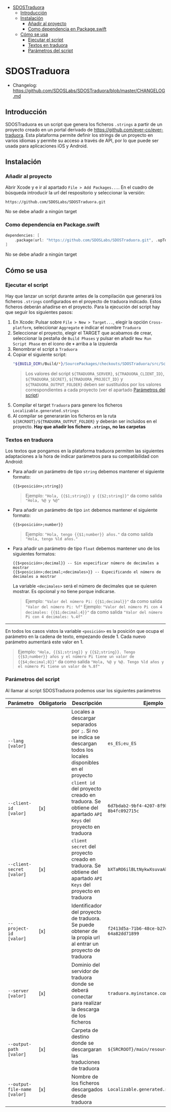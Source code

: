 - [SDOSTraduora](#sdostraduora)
  - [Introducción](#introducción)
  - [Instalación](#instalación)
    - [Añadir al proyecto](#añadir-al-proyecto)
    - [Como dependencia en Package.swift](#como-dependencia-en-packageswift)
  - [Cómo se usa](#cómo-se-usa)
    - [Ejecutar el script](#ejecutar-el-script)
    - [Textos en traduora](#textos-en-traduora)
    - [Parámetros del script](#parámetros-del-script)

# SDOSTraduora
- Changelog: https://github.com/SDOSLabs/SDOSTraduora/blob/master/CHANGELOG.md

## Introducción
SDOSTraduora es un script que genera los ficheros `.strings` a partir de un proyecto creado en un portal derivado de https://github.com/ever-co/ever-traduora. Esta plataforma permite definir los strings de un proyecto en varios idiomas y permite su acceso a través de API, por lo que puede ser usada para aplicaciones iOS y Android.

## Instalación

### Añadir al proyecto

Abrir Xcode y e ir al apartado `File > Add Packages...`. En el cuadro de búsqueda introducir la url del respositorio y seleccionar la versión:
```
https://github.com/SDOSLabs/SDOSTraduora.git
```
No se debe añadir a ningún target

### Como dependencia en Package.swift

``` swift
dependencies: [
    .package(url: "https://github.com/SDOSLabs/SDOSTraduora.git", .upToNextMajor(from: "2.0.0"))
]
```

No se debe añadir a ningún target

## Cómo se usa

### Ejecutar el script

Hay que lanzar un script durante antes de la compilación que generará los ficheros `.strings` configurados en el proyecto de traduora indicado. Estos ficheros deberán añadirse en el proyecto. Para la ejecución del script hay que seguir los siguientes pasos:

1. En Xcode: Pulsar sobre `File > New > Target...`, elegir la opción `Cross-platform`, seleccionar `Aggregate` e indicar el nombre `Traduora`
2. Seleccionar el proyecto, elegir el TARGET que acabamos de crear, seleccionar la pestaña de `Build Phases` y pulsar en añadir `New Run Script Phase` en el icono de **`+`** arriba a la izquierda
3. Renombrar el script a `Traduora`
4. Copiar el siguiente script:
    ```sh
    "${BUILD_DIR%/Build/*}/SourcePackages/checkouts/SDOSTraduora/src/Scripts/SDOSTraduora" --server "${TRADUORA_SERVER}" --client-id "${TRADUORA_CLIENT_ID}" --client-secret "${TRADUORA_SECRET}" --project-id "${TRADUORA_PROJECT_ID}" --output-path "${SRCROOT}/${TRADUORA_OUTPUT_FOLDER}" --output-file-name "Localizable.generated.strings"
    ```
    > Los valores del script `${TRADUORA_SERVER}`, `${TRADUORA_CLIENT_ID}`, `${TRADUORA_SECRET}`, `${TRADUORA_PROJECT_ID}` y `${TRADUORA_OUTPUT_FOLDER}` deben ser sustituidos por los valores correspondientes a cada proyecto (ver el apartado [Parámetros del script](#parámetros-del-script))
5. Compilar el target `Traduora` para genere los ficheros `Localizable.generated.strings`
6. Al compilar se generararán los ficheros en la ruta `${SRCROOT}/${TRADUORA_OUTPUT_FOLDER}` y deberán ser incluidos en el proyecto. **Hay que añadir los fichero `.strings`, no las carpetas**

### Textos en traduora

Los textos que pongamos en la plataforma traduora permiten las siguientes adaptaciones a la hora de indicar parámetros para su compatibilidad con Android:

- Para añadir un parámetro de tipo `string` debemos mantener el siguiente formato:
  ```
  {{$<posición>;string}}
  ```
    > Ejemplo: `"Hola, {{$1;string}} y {{$2;string}}"` da como salida `"Hola, %@ y %@"`

- Para añadir un parámetro de tipo `int` debemos mantener el siguiente formato:
  ```
  {{$<posición>;number}}
  ```
    > Ejemplo: `"Hola, tengo {{$1;number}} años."` da como salida `"Hola, tengo %ld años."`

- Para añadir un parámetro de tipo `float` debemos mantener uno de los siguientes formatos:
  ```
  {{$<posición>;decimal}} -- Sin especificar número de decimales a mostrar
  {{$<posición>;decimal;<decimales>}} -- Especificando el número de decimales a mostrar
  ```
  La variable `<decimales>` será el número de decimales que se quieren mostrar. Es opcional y no tiene porque indicarse.
    > Ejemplo: `"Valor del número Pi: {{$1;decimal}}"` da como salida `"Valor del número Pi: %f"`
    > Ejemplo: `"Valor del número Pi con 4 decimales: {{$1;decimal;4}}"` da como salida `"Valor del número Pi con 4 decimales: %.4f"`

---
En todos los casos vistos la variable `<posición>` es la posición que ocupa el parámetro en la cadena de texto, empezando desde 1. Cada nuevo parámetro aumentará este valor en 1.

  > Ejemplo: `"Hola, {{$1;string}} y {{$2;string}}. Tengo {{$3;number}} años y el número Pi tiene un valor de {{$4;decimal;8}}"` da como salida `"Hola, %@ y %@. Tengo %ld años y el número Pi tiene un valor de %.8f"`

### Parámetros del script

Al llamar al script SDOSTraduora podemos usar los siguientes parámetros

|Parámetro|Obligatorio|Descripción|Ejemplo|
|---------|-----------|-----------|-----------|
|`--lang [valor]`||Locales a descargar separados por `;`. Si no se indica se descargan todos los locales disponibles en el proyecto|`es_ES;eu_ES`|
|`--client-id [valor]`|[x]| `client id` del proyecto creado en traduora. Se obtiene del apartado `API Keys` del proyecto en traduora| `6d7bdab2-9bf4-4207-8f9b-8b4fc092715c`|
|`--client-secret [valor]`|[x]|`client secret` del proyecto creado en traduora. Se obtiene del apartado `API Keys` del proyecto en traduora|`bXTaRO6ilBLtNykwXsuvaAbXtllbAwla`|
|`--project-id [valor]`|[x]|Identificador del proyecto de traduora. Se puede obtener de la propia url al entrar un proyecto de traduora|`f2413d5a-71b6-48ce-b27d-64a82dd71899`|
|`--server [valor]`|[x]|Dominio del servidor de traduora donde se deberá conectar para realizar la descarga de los ficheros|`traduora.myinstance.com`|
|`--output-path [valor]`|[x]|Carpeta de destino donde se descargaran las traduciones de traduora|`${SRCROOT}/main/resources/generated`|
|`--output-file-name [valor]`|[x]|Nombre de los ficheros descargados desde traduora|`Localizable.generated.strings`|
